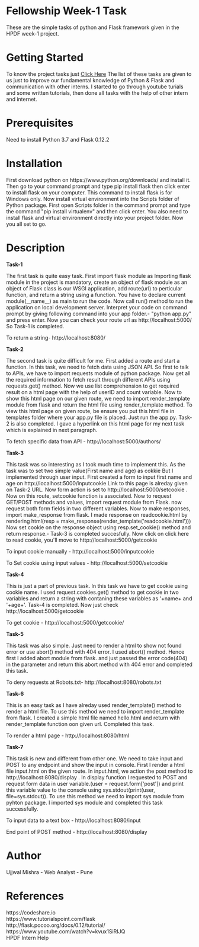 <h1>Fellowship Week-1 Task</h1>

<p>These are the simple tasks of python and Flask framework given in the HPDF week-1 project.</p>

<h1>Getting Started</h1>

<p>To know the project tasks just <a href="https://docs.google.com/document/d/1cnCbFkgn-A7pSONDTX9AlIzaqyWlZFZAT4xncfAYXcc/edit?ts=5a1e8781#">Click Here</a> The list of these tasks are given to us just to improve our fundamental knowledge of Python & Flask and communication with other interns. I started to go through youtube turials and some written tutorials, then done all tasks with the help of other intern and internet.</p>

<h1>Prerequisites</h1>

<p>Need to install Python 3.7 and Flask 0.12.2</p>

<h1>Installation</h1> 

<p>First download python on https://www.python.org/downloads/ and install it. Then go to your command prompt and type pip install flask then click enter to install flask on your computer. This command to install flask is for Windows only. Now install virtual environment into the Scripts folder of Python package. First open Scripts folder in the command prompt and type the command "pip install virtualenv" and then click enter. You also need to install flask and virtual environment directly into your project folder. Now you all set to go.</p>

<h1>Description</h2>

<p><strong>Task-1</strong></p>

<p>The first task is quite easy task. First import flask module as Importing flask module in the project is mandatory, create an object of flask module as an object of Flask class is our WSGI application, add route(url) to perticular function, and return a string using a function. You have to declare current module(__name__) as main to run the code. Now call run() method to run the application on local development server. Interpret your code on command prompt by giving following command into your app folder.- "python app.py" and press enter. Now you can check your route url as http://localhost:5000/ So Task-1 is completed.</p>
<p>To return a string- http://localhost:8080/</p> 

<p><strong>Task-2</strong></p>

<p>The second task is quite difficult for me. First added a route and start a function. In this task, we need to fetch data using JSON API. So first to talk to APIs, we have to import requests module of python package. Now get all the required information to fetch result through different APIs using requests.get() method. Now we use list comprehension to get required result on a html page with the help of userID and count variable. Now to show this html page on our given route, we need to import render_template module from flask and return the html file using render_template method. To view this html page on given route, be ensure you put this html file in templates folder where your app.py file is placed. Just run the app.py. Task-2 is also completed. I gave a hyperlink on this html page for my next task which is explained in next paragraph. </p>
<p>To fetch specific data from API - http://localhost:5000/authors/ </p>

<p><strong>Task-3</strong></p>

<p>This task was so interesting as I took much time to implement this. As the task was to set two simple value(First name and age) as cokkie But I implemented through user input. First created a form to input first name and age on http://localhost:5000/inputcookie Link to this page is alreday given on Task-2 URL. Now form action is set to http://localhost:5000/setcookie . Now on this route, setcookie function is associated. Now to request GET/POST methods and values, import request module from Flask. now request both form fields in two different variables. Now to make responses, import make_response from flask. I made response on readcookie.html by rendering html(resp = make_response(render_template('readcookie.html'))) Now set cookie on the response object using resp.set_cookie() method and return response.- Task-3 is completed succesfully. Now click on click here to read cookie, you'll move to http://localhost:5000/getcookie  </p>
<p>To input cookie manually - http://localhost:5000/inputcookie </p>
<p>To Set cookie using input values - http://localhost:5000/setcookie </p>

<p><strong>Task-4</strong></p>

<p>This is just a part of previous task. In this task we have to get cookie using cookie name. I used request.cookies.get() method to get cookie in two variables and return a string with contaning these variables as '+name+ and '+age+'. Task-4 is completed. Now just check http://localhost:5000/getcookie </p>
<p>To get cookie - http://localhost:5000/getcookie/ </p>

<p><strong>Task-5</strong></p>

<p>This task was also simple. Just need to render a html to show not found error or use abort() method with 404 error. I used abort() method. Hence first I added abort module from flask. and just passed the error code(404) in the parameter and return this abort method with 404 error and completed this task. </p>
<p>To deny requests at Robots.txt- http://localhost:8080/robots.txt </p>

<p><strong>Task-6</strong></p>

<p>This is an easy task as I have alreday used render_template() method to render a html file. To use this method we need to import render_template from flask. I created a simple html file named hello.html and return with render_template function oon given url. Completed this task.</p>
<p>To render a html page - http://localhost:8080/html </p>

<p><strong>Task-7</strong></p>

<p>This task is new and different from other one. We need to take input and POST to any endpoint and show the input in console. First I render a html file input.html on the given route. In input.html, we action the post method to http://localhost:8080/display . In display function I requested to POST and request form data in user variable.(user = request.form['post']) and print this variable value to the console using sys.stdout(print(user, file=sys.stdout)). To use this method we need to import sys module from pyhton package. I imported sys module and completed this task successfully.</p>
<p>To input data to a text box - http://localhost:8080/input </p>
<p>End point of POST method - http://localhost:8080/display </p>

<h1>Author</h1>

<p>Ujjwal Mishra - Web Analyst - Pune</p>

<h1>References</h1>

<p>https://codeshare.io <br> https://www.tutorialspoint.com/flask <br> http://flask.pocoo.org/docs/0.12/tutorial/ <br> https://www.youtube.com/watch?v=kvux1SiRIJQ <br> HPDF Intern Help</p>
